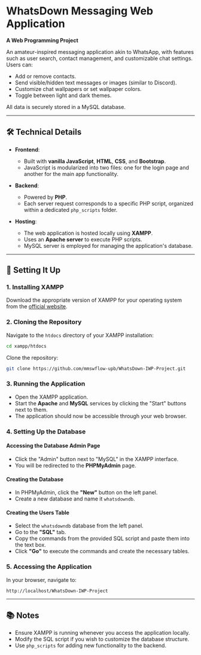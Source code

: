 
# WhatsDown Messaging Web Application  

**A Web Programming Project**  

An amateur-inspired messaging application akin to WhatsApp, with features such as user search, contact management, and customizable chat settings. Users can:  
- Add or remove contacts.  
- Send visible/hidden text messages or images (similar to Discord).  
- Customize chat wallpapers or set wallpaper colors.  
- Toggle between light and dark themes.  

All data is securely stored in a MySQL database.

---

## 🛠️ Technical Details  

- **Frontend**:  
  - Built with **vanilla JavaScript**, **HTML**, **CSS**, and **Bootstrap**.  
  - JavaScript is modularized into two files: one for the login page and another for the main app functionality.  

- **Backend**:  
  - Powered by **PHP**.  
  - Each server request corresponds to a specific PHP script, organized within a dedicated `php_scripts` folder.  

- **Hosting**:  
  - The web application is hosted locally using **XAMPP**.  
  - Uses an **Apache server** to execute PHP scripts.  
  - MySQL server is employed for managing the application's database.

---

## 🚀 Setting It Up  

### 1. Installing XAMPP  
Download the appropriate version of XAMPP for your operating system from the [official website](https://www.apachefriends.org/index.html).  

### 2. Cloning the Repository  
Navigate to the `htdocs` directory of your XAMPP installation:  
```bash
cd xampp/htdocs
```  

Clone the repository:  
```bash
git clone https://github.com/mmswflow-upb/WhatsDown-IWP-Project.git
```

### 3. Running the Application  
- Open the XAMPP application.  
- Start the **Apache** and **MySQL** services by clicking the "Start" buttons next to them.  
- The application should now be accessible through your web browser.  

### 4. Setting Up the Database  

#### Accessing the Database Admin Page  
- Click the "Admin" button next to "MySQL" in the XAMPP interface.  
- You will be redirected to the **PHPMyAdmin** page.  

#### Creating the Database  
- In PHPMyAdmin, click the **"New"** button on the left panel.  
- Create a new database and name it `whatsdowndb`.  

#### Creating the Users Table  
- Select the `whatsdowndb` database from the left panel.  
- Go to the **"SQL"** tab.  
- Copy the commands from the provided SQL script and paste them into the text box.  
- Click **"Go"** to execute the commands and create the necessary tables.  

### 5. Accessing the Application  
In your browser, navigate to:  
```  
http://localhost/WhatsDown-IWP-Project  
```

---

## 📚 Notes  

- Ensure XAMPP is running whenever you access the application locally.  
- Modify the SQL script if you wish to customize the database structure.  
- Use `php_scripts` for adding new functionality to the backend.  
